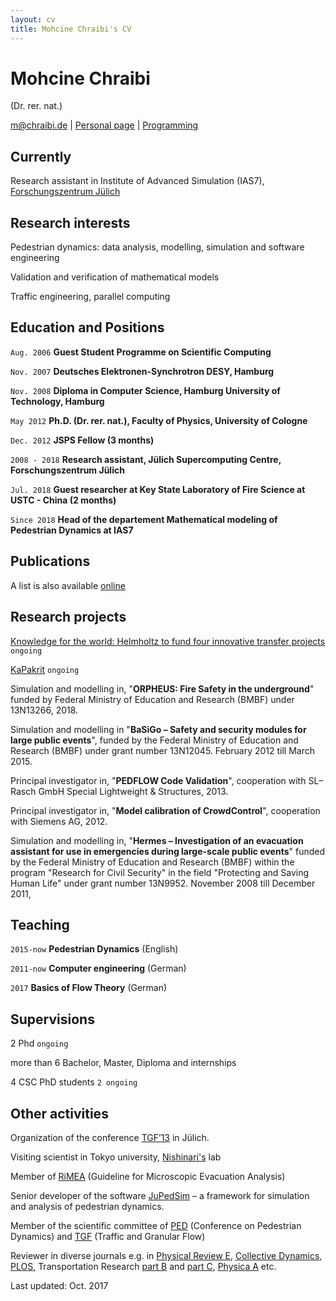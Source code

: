 ```yaml
---
layout: cv
title: Mohcine Chraibi's CV
---
```

# Mohcine Chraibi
(Dr. rer. nat.)

<div id="webaddress">
<a href="mailto:m@chraibi.de">m@chraibi.de</a>
| <a href="http://www.chraibi.de">Personal page</a>
| <a href="https://github.com/chraibi">Programming</a>
</div>


## Currently

Research assistant in Institute of Advanced Simulation (IAS7), [Forschungszentrum Jülich](http://www.fz-juelich.de/ias/jsc/cst)

## Research interests

Pedestrian dynamics: data analysis, modelling, simulation and software engineering

Validation and verification of mathematical models

Traffic engineering, parallel computing

## Education and Positions

`Aug. 2006`
__Guest Student Programme on Scientific Computing__

`Nov. 2007`
__Deutsches Elektronen-Synchrotron DESY, Hamburg__

`Nov. 2008`
__Diploma in Computer Science, Hamburg University of Technology, Hamburg__

`May 2012`
__Ph.D. (Dr. rer. nat.), Faculty of Physics, University of Cologne__

`Dec. 2012`
__JSPS Fellow (3 months)__

`2008 - 2018`
__Research assistant, Jülich Supercomputing Centre, Forschungszentrum Jülich__

`Jul. 2018`
__Guest researcher at Key State Laboratory of Fire Science at USTC - China (2 months)__

`Since 2018`
__Head of the departement Mathematical modeling of Pedestrian Dynamics at IAS7__

<!-- ## Awards -->

<!-- `2012` -->
<!-- President, *Royal Society*, London, UK -->



## Publications

A list is also available [online](http://www.fz-juelich.de/ias/ias-7/EN/AboutUs/Staff/Current/Chraibi_Mohcine/publication_node.html)

## Research projects

[Knowledge for the world: Helmholtz to fund four innovative transfer projects](https://www.helmholtz.de/en/current_topics/press_releases/article/artikeldetail/knowledge-for-the-world-helmholtz-to-fund-four-innovative-transfer-projects/) `ongoing`


[KaPakrit](http://www.kapakrit.de) `ongoing`

Simulation and modelling in, "__ORPHEUS: Fire Safety in the underground__"
  funded by Federal Ministry of Education and Research (BMBF) under 13N13266, 2018.

Simulation and modelling in "__BaSiGo – Safety and security modules for large public events__",
  funded by the Federal Ministry of Education and Research (BMBF) under grant number 13N12045. February 2012 till March 2015.

Principal investigator in, "__PEDFLOW Code Validation__", cooperation with SL–Rasch GmbH Special Lightweight & Structures, 2013.


Principal investigator in, "__Model calibration of CrowdControl__", cooperation with Siemens AG, 2012.

Simulation and modelling in, "__Hermes – Investigation of an evacuation assistant for use in emergencies
  during large-scale public events__" funded by the Federal Ministry of Education and Research (BMBF)
   within the program "Research for Civil Security" in the field "Protecting and Saving Human Life" under grant number
   13N9952. November 2008 till December 2011,


<!-- Active organizer and supervisor of PhD and master students within the project "Palestinian-German Science Bridge". funded by the Federal Ministry of Education and Research (BMBF). `ongoing` -->

## Teaching

`2015-now`
__Pedestrian Dynamics__ (English)

`2011-now`
__Computer engineering__ (German)

`2017`
__Basics of Flow Theory__ (German)

## Supervisions

2 Phd `ongoing`

more than 6 Bachelor, Master, Diploma and internships

4 CSC PhD students `2 ongoing`

## Other activities

Organization of the conference [TGF’13](http://tgf13.de) in Jülich.

Visiting scientist in Tokyo university, [Nishinari's](http://www.rcast.u-tokyo.ac.jp/research/people/staff-nishinari_katsuhiro_en.html) lab

Member of [RiMEA](http://rimea.de) (Guideline for Microscopic Evacuation Analysis)

Senior developer of the software [JuPedSim](http://jupedsim.org) – a framework for simulation and analysis of pedestrian dynamics.

Member of the scientific committee of [PED](http://ped2016.ustc.edu.cn/dct/page/65542) (Conference on Pedestrian Dynamics) and [TGF](https://tgf17.gwu.edu/organization/international-scientific-committee/) (Traffic and Granular Flow)

Reviewer in diverse journals e.g. in [Physical Review E](https://journals.aps.org/pre/), [Collective Dynamics](http://collective-dynamics.eu), [PLOS](http://journals.plos.org), Transportation Research [part B](https://www.journals.elsevier.com/transportation-research-part-b-methodological/) and [part C](https://www.journals.elsevier.com/transportation-research-part-c-emerging-technologies/), [Physica A](https://www.journals.elsevier.com/physica-a-statistical-mechanics-and-its-applications/) etc.



<div id="webaddress" align="left">
Last updated: Oct. 2017
</div>
